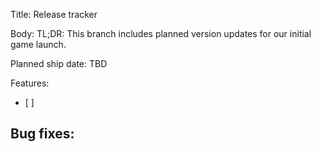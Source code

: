 Title: Release tracker

Body:
TL;DR: This branch includes planned version updates for our initial game launch.

Planned ship date: TBD

Features:
- [ ] 

Bug fixes:
- 
